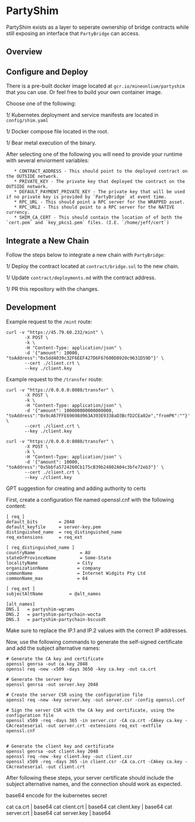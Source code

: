 # PartyShim

PartyShim exists as a layer to seperate ownership of bridge contracts while still exposing an interface that `PartyBridge` can access.


## Overview


## Configure and Deploy

There is a pre-built docker image located at `gcr.io/mineonlium/partyshim` that you can use. Or feel free to build your own container image. 

Choose one of the following:

1/ Kubernetes deployment and service manifests are located in `config/shim.yaml`

1/ Docker compose file located in the root. 

1/ Bear metal execution of the binary.

After selecting one of the following you will need to provide your runtime with several enviorment variables:
       
       * CONTRACT_ADDRESS - This should point to the deployed contract on the OUTSIDE network.
       * PRIVATE_KEY - The private key that deployed the contract on the OUTSIDE network. 
       * DEFAULT_PAYMENT_PRIVATE_KEY - The private key that will be used if no private key is provided by `PartyBridge` at event time.
       * RPC_URL - This should point a RPC server for the WRAPPED asset. 
       * RPC_URL2 - This should point to a RPC server for the NATIVE currency. 
       * SHIM_CA_CERT - This should contain the location of of both the `cert.pem` and `key_pkcs1.pem` files. (I.E. `/home/jeff/cert`)


## Integrate a New Chain

Follow the steps below to integrate a new chain with `PartyBridge`:

1/ Deploy the contract located at `contract/bridge.sol` to the new chain. 

1/ Update `contract/deployments.md` with the contract address.

1/ PR this repository with the changes. 


## Development

Example request to the `/mint` route: 
```
curl -v "https://45.79.60.232/mint" \
       -X POST \
       -k \
       -H "Content-Type: application/json" \
       -d '{"amount": 10000, "toAddress":"0x5dd4039c32F6EEF427D6F67600D8920c9631D59D"}' \
       --cert ./client.crt \
       --key ./client.key
```


Example request to the `/transfer` route:

```
curl -v "https://0.0.0.0:8080/transfer" \
       -X POST \
       -k \
       -H "Content-Type: application/json" \
       -d '{"amount": 100000000000000000, "toAddress":"0x9cA67FFE69698d963A393E9338aD3BcfD2CEa02e","fromPK":""}' \
       --cert ./client.crt \
       --key ./client.key

curl -v "https://0.0.0.0:8080/transfer" \
       -X POST \
       -k \
       -H "Content-Type: application/json" \
       -d '{"amount": 10000, "toAddress":"0x5bbfa5724260Cb175cB39b24802A04c3bfe72eb3"}' \
       --cert ./client.crt \
       --key ./client.key
```






GPT suggestion for creating and adding authority to certs

First, create a configuration file named openssl.cnf with the following content:

```
[ req ]
default_bits        = 2048
default_keyfile     = server-key.pem
distinguished_name  = req_distinguished_name
req_extensions      = req_ext

[ req_distinguished_name ]
countryName                 = AU
stateOrProvinceName         = Some-State
localityName               = City
organizationName           = company
commonName                 = Internet Widgits Pty Ltd
commonName_max             = 64

[ req_ext ]
subjectAltName          = @alt_names

[alt_names]
DNS.1   = partyshim-wgrams
DNS.2   = partyshim-partychain-wocta
DNS.3   = partyshim-partychain-bscusdt
```


Make sure to replace the IP.1 and IP.2 values with the correct IP addresses.

Now, use the following commands to generate the self-signed certificate and add the subject alternative names:
```
# Generate the CA key and certificate
openssl genrsa -out ca.key 2048
openssl req -new -x509 -days 3650 -key ca.key -out ca.crt

# Generate the server key
openssl genrsa -out server.key 2048

# Create the server CSR using the configuration file
openssl req -new -key server.key -out server.csr -config openssl.cnf

# Sign the server CSR with the CA key and certificate, using the configuration file
openssl x509 -req -days 365 -in server.csr -CA ca.crt -CAkey ca.key -CAcreateserial -out server.crt -extensions req_ext -extfile openssl.cnf


# Generate the client key and certificate
openssl genrsa -out client.key 2048
openssl req -new -key client.key -out client.csr
openssl x509 -req -days 365 -in client.csr -CA ca.crt -CAkey ca.key -CAcreateserial -out client.crt
```

After following these steps, your server certificate should include the subject alternative names, and the connection should work as expected.



base64 encode for the kubernetes secret

cat ca.crt | base64
cat client.crt | base64
cat client.key | base64
cat server.crt | base64
cat server.key | base64

